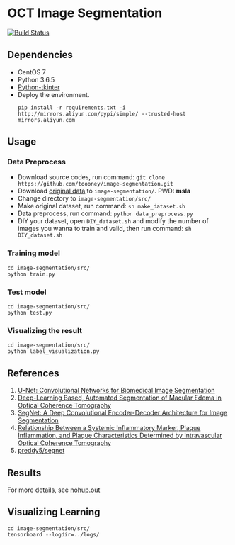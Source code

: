 # OCT Image Segmentation

[![Build Status](https://travis-ci.org/zhyantao/image-segmentation.svg?branch=master)](https://travis-ci.org/zhyantao/image-segmentation)

## Dependencies

- CentOS 7
- Python 3.6.5
- [Python-tkinter](https://centos.pkgs.org/7/centos-sclo-rh-x86_64/rh-python36-python-tkinter-3.6.3-3.el7.x86_64.rpm.html)
- Deploy the environment.
  ```shell
  pip install -r requirements.txt -i http://mirrors.aliyun.com/pypi/simple/ --trusted-host mirrors.aliyun.com
  ```

## Usage

### Data Preprocess

- Download source codes, run command:
  `git clone https://github.com/toooney/image-segmentation.git`
- Download [original data](https://pan.baidu.com/s/1WRdH2HjVpIi6cjRVHrhO8Q) to `image-segmentation/`. PWD: **msla**
- Change directory to `image-segmentation/src/`
- Make original dataset, run command:
  `sh make_dataset.sh`  
- Data preprocess, run command:
  `python data_preprocess.py`  
- DIY your dataset, open `DIY_dataset.sh` and modify the number of images you wanna to train and valid, then run command:
  `sh DIY_dataset.sh`
### Training model

```shell
cd image-segmentation/src/
python train.py
```
### Test model

```shell
cd image-segmentation/src/
python test.py
```
### Visualizing the result

```shell
cd image-segmentation/src/
python label_visualization.py
```
## References

1. [U-Net: Convolutional Networks for Biomedical Image Segmentation](https://lmb.informatik.uni-freiburg.de/people/ronneber/u-net/) 
2. [Deep-Learning Based, Automated Segmentation of Macular Edema in Optical Coherence Tomography](https://www.biorxiv.org/content/biorxiv/early/2017/05/09/135640.full.pdf)
3. [SegNet: A Deep Convolutional Encoder-Decoder Architecture for Image Segmentation](https://arxiv.org/pdf/1511.00561v2.pdf)
4. [Relationship Between a Systemic Inflammatory Marker, Plaque Inflammation, and Plaque Characteristics Determined by Intravascular Optical Coherence Tomography](https://www.ahajournals.org/doi/pdf/10.1161/ATVBAHA.107.145987)
5. [preddy5/segnet](https://github.com/preddy5/segnet)

## Results

For more details, see [nohup.out](https://github.com/toooney/image-segmentation/blob/master/nohup.out)

## Visualizing Learning

```shell
cd image-segmentation/src/
tensorboard --logdir=../logs/
```
